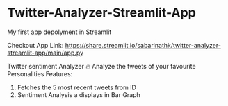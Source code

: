# Twitter-Analyzer-Streamlit-App
My first app depolyment in Streamlit

Checkout App Link:
https://share.streamlit.io/sabarinathk/twitter-analyzer-streamlit-app/main/app.py

Twitter sentiment Analyzer 🔥
Analyze the tweets of your favourite Personalities
Features:
1) Fetches the 5 most recent tweets from ID
2) Sentiment Analysis a displays in Bar Graph

